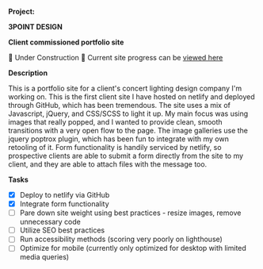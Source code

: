 
**Project:**

**3POINT DESIGN**

**Client commissioned portfolio site**

:construction:  Under Construction  :construction:  Current site progress can be [viewed here](https://3pointdesign.netlify.app/) 

**Description**

This is a portfolio site for a client's concert lighting design company I'm working on. This is the first client site I have hosted on netlify and deployed through GitHub, which has been tremendous. The site uses a mix of Javascript, jQuery, and CSS/SCSS to light it up. My main focus was using images that really popped, and I wanted to provide clean, smooth transitions with a very open flow to the page. The image galleries use the jquery poptrox plugin, which has been fun to integrate with my own retooling of it. Form functionality is handily serviced by netlify, so prospective clients are able to submit a form directly from the site to my client, and they are able to attach files with the message too. 

**Tasks**
- [x] Deploy to netlify via GitHub
- [x] Integrate form functionality
- [ ] Pare down site weight using best practices
      - resize images, remove unnecessary code
- [ ] Utilize SEO best practices
- [ ] Run accessibility methods (scoring very poorly on lighthouse)
- [ ] Optimize for mobile (currently only optimized for desktop with limited media queries)
